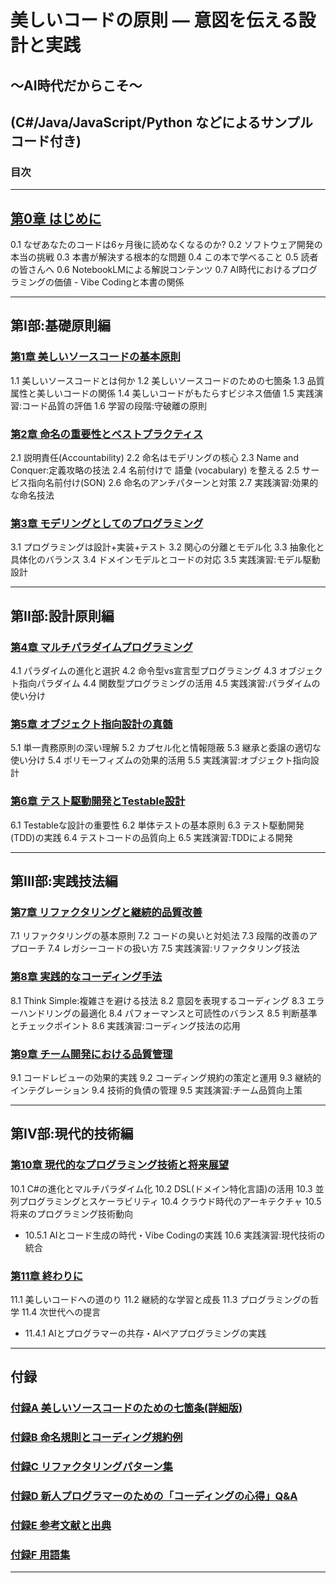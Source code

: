 # 美しいコードの原則 — 意図を伝える設計と実践
## ～AI時代だからこそ～
## (C#/Java/JavaScript/Python などによるサンプル コード付き)

### 目次

---

## [第0章 はじめに](第0章%20はじめに.md)
0.1 なぜあなたのコードは6ヶ月後に読めなくなるのか? 
0.2 ソフトウェア開発の本当の挑戦 
0.3 本書が解決する根本的な問題 
0.4 この本で学べること 
0.5 読者の皆さんへ 
0.6 NotebookLMによる解説コンテンツ 
0.7 AI時代におけるプログラミングの価値 - Vibe Codingと本書の関係 

---

## 第I部:基礎原則編

### [第1章 美しいソースコードの基本原則](第1章_美しいソースコードの基本原則.md)
1.1 美しいソースコードとは何か 
1.2 美しいソースコードのための七箇条 
1.3 品質属性と美しいコードの関係 
1.4 美しいコードがもたらすビジネス価値 
1.5 実践演習:コード品質の評価 
1.6 学習の段階:守破離の原則 

### [第2章 命名の重要性とベストプラクティス](第2章_命名の重要性とベストプラクティス.md)
2.1 説明責任(Accountability)
2.2 命名はモデリングの核心 
2.3 Name and Conquer:定義攻略の技法 
2.4 名前付けで 語彙 (vocabulary) を整える 
2.5 サービス指向名前付け(SON)
2.6 命名のアンチパターンと対策 
2.7 実践演習:効果的な命名技法 

### [第3章 モデリングとしてのプログラミング](第3章_モデリングとしてのプログラミング.md)
3.1 プログラミングは設計+実装+テスト 
3.2 関心の分離とモデル化 
3.3 抽象化と具体化のバランス 
3.4 ドメインモデルとコードの対応 
3.5 実践演習:モデル駆動設計 

---

## 第II部:設計原則編

### [第4章 マルチパラダイムプログラミング](第4章_マルチパラダイムプログラミング.md)
4.1 パラダイムの進化と選択 
4.2 命令型vs宣言型プログラミング 
4.3 オブジェクト指向パラダイム 
4.4 関数型プログラミングの活用 
4.5 実践演習:パラダイムの使い分け 

### [第5章 オブジェクト指向設計の真髄](第5章_オブジェクト指向設計の真髄.md)
5.1 単一責務原則の深い理解 
5.2 カプセル化と情報隠蔽 
5.3 継承と委譲の適切な使い分け 
5.4 ポリモーフィズムの効果的活用 
5.5 実践演習:オブジェクト指向設計 

### [第6章 テスト駆動開発とTestable設計](第6章_テスト駆動開発とTestable設計.md)
6.1 Testableな設計の重要性 
6.2 単体テストの基本原則 
6.3 テスト駆動開発(TDD)の実践 
6.4 テストコードの品質向上 
6.5 実践演習:TDDによる開発 

---

## 第III部:実践技法編

### [第7章 リファクタリングと継続的品質改善](第7章_リファクタリングと継続的品質改善.md)
7.1 リファクタリングの基本原則 
7.2 コードの臭いと対処法 
7.3 段階的改善のアプローチ 
7.4 レガシーコードの扱い方 
7.5 実践演習:リファクタリング技法 

### [第8章 実践的なコーディング手法](第8章_実践的なコーディング手法.md)
8.1 Think Simple:複雑さを避ける技法 
8.2 意図を表現するコーディング 
8.3 エラーハンドリングの最適化 
8.4 パフォーマンスと可読性のバランス 
8.5 判断基準とチェックポイント
8.6 実践演習:コーディング技法の応用 

### [第9章 チーム開発における品質管理](第9章_チーム開発における品質管理.md)
9.1 コードレビューの効果的実践 
9.2 コーディング規約の策定と運用 
9.3 継続的インテグレーション 
9.4 技術的負債の管理 
9.5 実践演習:チーム品質向上策 

---

## 第IV部:現代的技術編

### [第10章 現代的なプログラミング技術と将来展望](第10章_現代的なプログラミング技術と将来展望.md)
10.1 C#の進化とマルチパラダイム化 
10.2 DSL(ドメイン特化言語)の活用 
10.3 並列プログラミングとスケーラビリティ 
10.4 クラウド時代のアーキテクチャ 
10.5 将来のプログラミング技術動向 
  - 10.5.1 AIとコード生成の時代・Vibe Codingの実践 
10.6 実践演習:現代技術の統合 

### [第11章 終わりに](第11章_終わりに.md)
11.1 美しいコードへの道のり 
11.2 継続的な学習と成長 
11.3 プログラミングの哲学 
11.4 次世代への提言 
  - 11.4.1 AIとプログラマーの共存・AIペアプログラミングの実践 

---

## 付録

### [付録A 美しいソースコードのための七箇条(詳細版)](付録A_美しいソースコードのための七箇条（詳細版）.md)
### [付録B 命名規則とコーディング規約例](付録B_命名規則とコーディング規約例.md)
### [付録C リファクタリングパターン集](付録C_リファクタリングパターン集.md)
### [付録D 新人プログラマーのための「コーディングの心得」Q&A](付録D_新人プログラマーのためのコーディングの心得Q&A.md)
### [付録E 参考文献と出典](付録E_参考文献と出典.md)
### [付録F 用語集](付録F_用語集.md)

---
